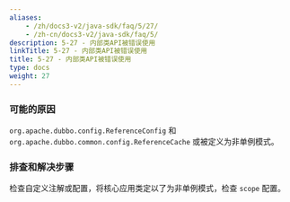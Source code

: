 ```yaml
---
aliases:
    - /zh/docs3-v2/java-sdk/faq/5/27/
    - /zh-cn/docs3-v2/java-sdk/faq/5/
description: 5-27 - 内部类API被错误使用
linkTitle: 5-27 - 内部类API被错误使用
title: 5-27 - 内部类API被错误使用
type: docs
weight: 27
---
```






### 可能的原因

`org.apache.dubbo.config.ReferenceConfig` 和 `org.apache.dubbo.common.config.ReferenceCache` 或被定义为非单例模式。

### 排查和解决步骤

检查自定义注解或配置，将核心应用类定以了为非单例模式，检查 `scope` 配置。